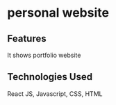 # personal website

## Features
It shows portfolio website

## Technologies Used
React JS, Javascript, CSS, HTML


